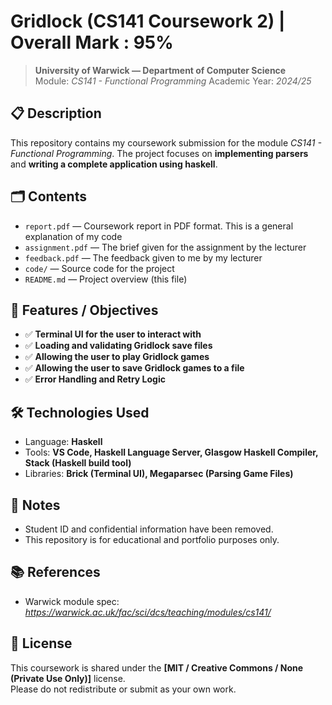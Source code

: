 # Gridlock (CS141 Coursework 2) | Overall Mark : 95%
> **University of Warwick — Department of Computer Science**  
> Module: *CS141 - Functional Programming*
> Academic Year: *2024/25*

## 📋 Description

This repository contains my coursework submission for the module *CS141 - Functional Programming*. The project focuses on **implementing parsers** and **writing a complete application using haskell**.

## 🗂️ Contents

- `report.pdf` — Coursework report in PDF format. This is a general explanation of my code
- `assignment.pdf` —  The brief given for the assignment by the lecturer
- `feedback.pdf` —  The feedback given to me by my lecturer
- `code/` — Source code for the project    
- `README.md` — Project overview (this file)

## 🚀 Features / Objectives

- ✅ **Terminal UI for the user to interact with**
- ✅ **Loading and validating Gridlock save files**  
- ✅ **Allowing the user to play Gridlock games**  
- ✅ **Allowing the user to save Gridlock games to a file**
- ✅ **Error Handling and Retry Logic**

## 🛠️ Technologies Used

- Language: **Haskell**  
- Tools: **VS Code, Haskell Language Server, Glasgow Haskell Compiler, Stack (Haskell build tool)**  
- Libraries: **Brick (Terminal UI), Megaparsec (Parsing Game Files)**

## 📎 Notes

- Student ID and confidential information have been removed.
- This repository is for educational and portfolio purposes only.

## 📚 References

- Warwick module spec: *https://warwick.ac.uk/fac/sci/dcs/teaching/modules/cs141/*

## 📄 License

This coursework is shared under the **[MIT / Creative Commons / None (Private Use Only)]** license.  
Please do not redistribute or submit as your own work.

